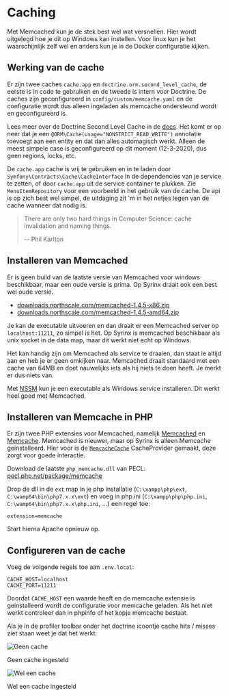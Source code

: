 # Caching

Met Memcached kun je de stek best wel wat versnellen. Hier wordt uitgelegd hoe je dit op Windows kan instellen. Voor linux kun je het waarschijnlijk zelf wel en anders kun je in de Docker configuratie kijken.

## Werking van de cache

Er zijn twee caches `cache.app` en `doctrine.orm.second_level_cache`, de eerste is in code te gebruiken en de tweede is intern voor Doctrine. De caches zijn geconfigureerd in `config/custom/memcache.yaml` en de configuratie wordt dus alleen ingeladen als memcache ondersteund wordt en geconfigureerd is.

Lees meer over de Doctrine Second Level Cache in de [docs](https://www.doctrine-project.org/projects/doctrine-orm/en/2.7/reference/second-level-cache.html#the-second-level-cache). Het komt er op neer dat je een `@ORM\Cache(usage="NONSTRICT_READ_WRITE")` annotatie toevoegt aan een entity en dat dan alles automagisch werkt. Alleen de meest simpele case is geconfigureerd op dit moment (12-3-2020), dus geen regions, locks, etc.

De `cache.app` cache is vrij te gebruiken en in te laden door `Symfony\Contracts\Cache\CacheInterface` in de dependencies van je service te zetten, of door `cache.app` uit de service container te plukken. Zie `MenuItemRepository` voor een voorbeeld in het gebruik van de cache. De api is op zich best wel simpel, de uitdaging zit 'm in het netjes legen van de cache wanneer dat nodig is.

> There are only two hard things in Computer Science: cache invalidation and naming things.
>
> -- Phil Karlton

## Installeren van Memcached

Er is geen build van de laatste versie van Memcached voor windows beschikbaar, maar een oude versie is prima. Op Syrinx draait ook een best wel oude versie.

* [downloads.northscale.com/memcached-1.4.5-x86.zip](http://downloads.northscale.com/memcached-1.4.5-x86.zip)
* [downloads.northscale.com/memcached-1.4.5-amd64.zip](http://downloads.northscale.com/memcached-1.4.5-amd64.zip)

Je kan de executable uitvoeren en dan draait er een Memcached server op `localhost:11211`, zo simpel is het. Op Syrinx is memcached beschikbaar als unix socket in de data map, maar dit werkt niet echt op Windows.

Het kan handig zijn om Memcached als service te draaien, dan staat ie altijd aan en heb je er geen omkijken naar. Memcached draait standaard met een cache van 64MB en doet nauwelijks iets als hij niets te doen heeft. Je merkt er dus niets van.

Met [NSSM](https://nssm.cc) kun je een executable als Windows service installeren. Dit werkt heel goed met Memcached.

## Installeren van Memcache in PHP

Er zijn twee PHP extensies voor Memcached, namelijk [Memcached](https://www.php.net/manual/en/book.memcached.php) en [Memcache](https://www.php.net/manual/en/book.memcache.php). Memcached is nieuwer, maar op Syrinx is alleen Memcache geinstalleerd. Hier voor is de [`MemcacheCache`](https://github.com/csrdelft/csrdelft.nl/blob/master/lib/common/cache/MemcacheCache.php) CacheProvider gemaakt, deze zorgt voor goede interactie.

Download de laatste `php_memcache.dll` van PECL: [pecl.php.net/package/memcache](https://pecl.php.net/package/memcache)

Drop de dll in de `ext` map in je php installatie (`C:\xampp\php\ext`, `C:\wamp64\bin\php7.x.x\ext`) en voeg in php.ini (`C:\xampp\php\php.ini`, `C:\wamp64\bin\php7.x.x\php.ini`, ...) een regel toe:

```
extension=memcache
```

Start hierna Apache opnieuw op.

## Configureren van de cache

Voeg de volgende regels toe aan `.env.local`:

```
CACHE_HOST=localhost
CACHE_PORT=11211
```

Doordat `CACHE_HOST` een waarde heeft en de memcache extensie is geinstalleerd wordt de configuratie voor memcache geladen. Als het niet werkt controleer dan in phpinfo of het kopje memcache bestaat.

Als je in de profiler toolbar onder het doctrine icoontje cache hits / misses ziet staan weet je dat het werkt.

![Geen cache](https://i.imgur.com/iXvIu91.png)

Geen cache ingesteld

![Wel een cache](https://i.imgur.com/r7LmBAF.png)

Wel een cache ingesteld
